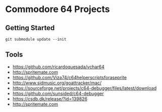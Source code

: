 # Commodore 64 Projects

## Getting Started

```
git submodule update --init
```


## Tools
* https://github.com/ricardoquesada/vchar64
* http://spritemate.com
* https://github.com/Viza74/c64helperscriptsforaseprite
* http://www.sidmusic.org/goattracker/mac/
* https://sourceforge.net/projects/c64-debugger/files/latest/download
* https://github.com/sunsided/c64-debugger
* https://csdb.dk/release/?id=139826
* http://spritemate.com

